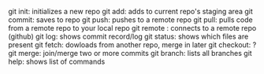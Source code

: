 git init: initializes a new repo
git add: adds to current repo's staging area
git commit: saves to repo
git push: pushes to a remote repo
git pull: pulls code from a remote repo to your local repo
git remote <url>: connects to a remote repo (github)
git log: shows commit record/log
git status: shows which files are present
git fetch: dowloads from another repo, merge in later
git checkout: ?
git merge: join/merge two or more commits
git branch: lists all branches
git help: shows list of commands

